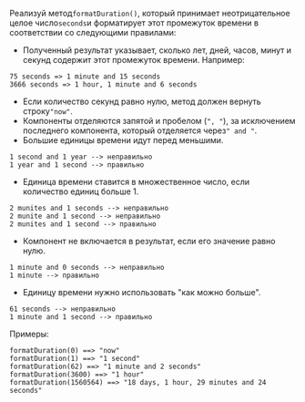 Реализуй метод`formatDuration()`, который принимает неотрицательное целое число`seconds`и
форматирует этот промежуток времени в соответствии со следующими правилами:

- Полученный результат указывает, сколько лет, дней, часов, минут и секунд содержит этот промежуток
  времени. Например:

```
75 seconds => 1 minute and 15 seconds
3666 seconds => 1 hour, 1 minute and 6 seconds
```

- Если количество секунд равно нулю, метод должен вернуть строку`"now"`.
- Компоненты отделяются запятой и пробелом (`", "`), за исключением последнего компонента, который
  отделяется через`" and "`.
- Большие единицы времени идут перед меньшими.

```
1 second and 1 year --> неправильно
1 year and 1 second --> правильно
```

- Единица времени ставится в множественное число, если количество единиц больше 1.

```
2 munites and 1 seconds --> неправильно
2 munite and 1 second --> неправильно
2 munites and 1 second --> правильно
```

- Компонент не включается в результат, если его значение равно нулю.

```
1 minute and 0 seconds --> неправильно
1 minute --> правильно
```

- Единицу времени нужно использовать "как можно больше".

```
61 seconds --> неправильно
1 minute and 1 second --> правильно
```

Примеры:

```
formatDuration(0) ==> "now"
formatDuration(1) ==> "1 second"
formatDuration(62) ==> "1 minute and 2 seconds"
formatDuration(3600) ==> "1 hour"
formatDuration(1560564) ==> "18 days, 1 hour, 29 minutes and 24 seconds"
```